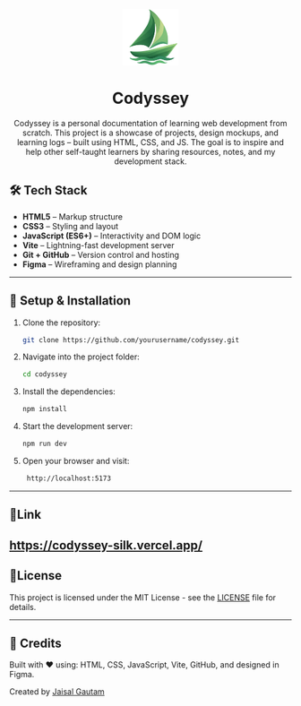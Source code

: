 <div align="center">
  <img src="https://github.com/Jaisal-Gautam/Codyssey/blob/main/src/assets/WebIcon.svg" alt="Codyssey Banner" width="100px" height=auto />
  <br/>
  <h1>Codyssey</h1>
  <p>Codyssey is a personal documentation of learning web development from scratch. This project is a showcase of projects, design mockups, and learning logs – built using HTML, CSS, and JS. The goal is to inspire and help other self-taught learners by sharing resources, notes, and my development stack.</p>
</div>

## 🛠️ Tech Stack

- **HTML5** – Markup structure  
- **CSS3** – Styling and layout  
- **JavaScript (ES6+)** – Interactivity and DOM logic  
- **Vite** – Lightning-fast development server  
- **Git + GitHub** – Version control and hosting  
- **Figma** – Wireframing and design planning
---

## 📌 Setup & Installation

1. Clone the repository:
   ```bash
   git clone https://github.com/yourusername/codyssey.git
2.	Navigate into the project folder:
    ```bash
    cd codyssey
3.	Install the dependencies:
     ```bash
     npm install
4.	Start the development server:
     ```bash
     npm run dev
5.	Open your browser and visit:
     ```bash
      http://localhost:5173

---

## 🔗Link
  https://codyssey-silk.vercel.app/
---

## 📄License

This project is licensed under the MIT License - see the [LICENSE](https://github.com/Jaisal-Gautam/Codyssey/blob/main/LICENSE) file for details.

---

## 🧠 Credits
Built with ❤ using:
HTML, CSS, JavaScript, Vite, GitHub, and designed in Figma.

Created by [Jaisal Gautam](https://github.com/Jaisal-Gautam)

